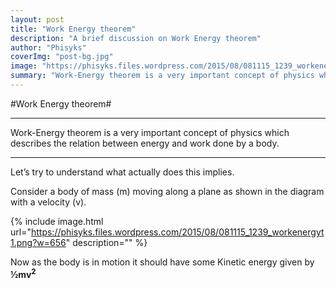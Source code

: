 ```yaml
---
layout: post
title: "Work Energy theorem"
description: "A brief discussion on Work Energy theorem"
author: "Phisyks"
coverImg: "post-bg.jpg"
image: "https://phisyks.files.wordpress.com/2015/08/081115_1239_workenergyt1.png"
summary: "Work-Energy theorem is a very important concept of physics which describes the relation between energy and work done by a body."
---
```


#Work Energy theorem#


***
Work-Energy theorem is a very important concept of physics which describes the relation between energy and work done by a body.
***

Let’s try to understand what actually does this implies.

Consider a body of mass (m) moving along a plane as shown in the diagram with a velocity (v).


{% include image.html url="https://phisyks.files.wordpress.com/2015/08/081115_1239_workenergyt1.png?w=656" description="" %} 

Now as the body is in motion it should have some Kinetic energy given by **½mv<sup>2</sup>**
